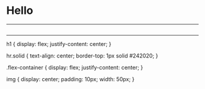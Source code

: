<!DOCTYPE html>
<html lang="en">
<head>
    <meta charset="UTF-8">
    <meta name="viewport" content="width=device-width, initial-scale=1.0">
    <link rel="stylesheet" href="./css/style.css">

</head>
<body>
    <h1>Hello</h1>
    <hr class="solid">
<!--    
    <div>
        <a href="https://github.com/rafaelsantosr1">
    </div>
-->
    <div class="flex-container" ali> 
        <div class="linux"> <img src="./icons/Linux-Light.svg" alt=""> </div>
        <div class="bash"> <img src="./icons/Bash-Dark.svg" alt=""> </div>
        <div class="docker"> <img src="./icons/Docker.svg" alt=""></div>
        <div class="python"> <img src="./icons/Python-Light.svg" alt=""></div>  
        <div class="C"> <img src="./icons/C.svg" alt=""></div>
        <div class="html"> <img src="./icons/HTML.svg" alt=""> </div>
        <div class="css"> <img src="./icons/CSS.svg" alt=""> </div>  
        <div class="js"> <img src="./icons/JavaScript.svg" alt=""> </div>
    </div>      
    <hr class="solid">

h1 {
  display: flex;
  justify-content: center;
}


hr.solid {
  text-align: center;
  border-top: 1px solid #242020;
}

.flex-container {
  display: flex;
  justify-content: center;
}

img {
  display: center;
  padding: 10px;
  width: 50px;
}

</body>
</html>
